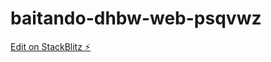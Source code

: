 # baitando-dhbw-web-psqvwz

[Edit on StackBlitz ⚡️](https://stackblitz.com/edit/baitando-dhbw-web-psqvwz)